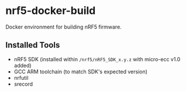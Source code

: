 # nrf5-docker-build
Docker environment for building nRF5 firmware.

## Installed Tools

* nRF5 SDK (installed within `/nrf5/nRF5_SDK_x.y.z` with micro-ecc v1.0 added)
* GCC ARM toolchain (to match SDK's expected version)
* nrfutil
* srecord


